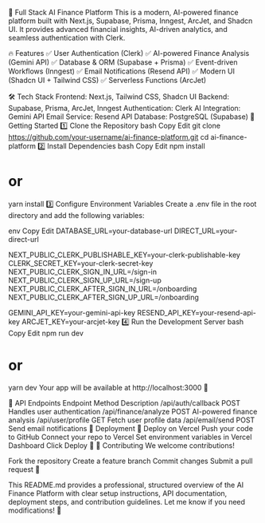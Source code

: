🚀 Full Stack AI Finance Platform
This is a modern, AI-powered finance platform built with Next.js, Supabase, Prisma, Inngest, ArcJet, and Shadcn UI. It provides advanced financial insights, AI-driven analytics, and seamless authentication with Clerk.

🔥 Features
✅ User Authentication (Clerk)
✅ AI-powered Finance Analysis (Gemini API)
✅ Database & ORM (Supabase + Prisma)
✅ Event-driven Workflows (Inngest)
✅ Email Notifications (Resend API)
✅ Modern UI (Shadcn UI + Tailwind CSS)
✅ Serverless Functions (ArcJet)

🛠️ Tech Stack
Frontend: Next.js, Tailwind CSS, Shadcn UI
Backend: Supabase, Prisma, ArcJet, Inngest
Authentication: Clerk
AI Integration: Gemini API
Email Service: Resend API
Database: PostgreSQL (Supabase)
🚀 Getting Started
1️⃣ Clone the Repository
bash
Copy
Edit
git clone https://github.com/your-username/ai-finance-platform.git
cd ai-finance-platform
2️⃣ Install Dependencies
bash
Copy
Edit
npm install
# or
yarn install
3️⃣ Configure Environment Variables
Create a .env file in the root directory and add the following variables:

env
Copy
Edit
DATABASE_URL=your-database-url
DIRECT_URL=your-direct-url

NEXT_PUBLIC_CLERK_PUBLISHABLE_KEY=your-clerk-publishable-key
CLERK_SECRET_KEY=your-clerk-secret-key
NEXT_PUBLIC_CLERK_SIGN_IN_URL=/sign-in
NEXT_PUBLIC_CLERK_SIGN_UP_URL=/sign-up
NEXT_PUBLIC_CLERK_AFTER_SIGN_IN_URL=/onboarding
NEXT_PUBLIC_CLERK_AFTER_SIGN_UP_URL=/onboarding

GEMINI_API_KEY=your-gemini-api-key
RESEND_API_KEY=your-resend-api-key
ARCJET_KEY=your-arcjet-key
4️⃣ Run the Development Server
bash
Copy
Edit
npm run dev
# or
yarn dev
Your app will be available at http://localhost:3000 🚀

📡 API Endpoints
Endpoint	Method	Description
/api/auth/callback	POST	Handles user authentication
/api/finance/analyze	POST	AI-powered finance analysis
/api/user/profile	GET	Fetch user profile data
/api/email/send	POST	Send email notifications
📌 Deployment
🚀 Deploy on Vercel
Push your code to GitHub
Connect your repo to Vercel
Set environment variables in Vercel Dashboard
Click Deploy 🚀
🙌 Contributing
We welcome contributions!

Fork the repository
Create a feature branch
Commit changes
Submit a pull request 🚀

This README.md provides a professional, structured overview of the AI Finance Platform with clear setup instructions, API documentation, deployment steps, and contribution guidelines. Let me know if you need modifications! 🚀
